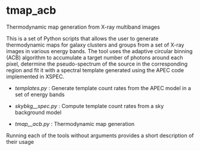 # tmap_acb
Thermodynamic map generation from X-ray multiband images

This is a set of Python scripts that allows the user to generate thermodynamic maps for galaxy clusters and groups from a set of X-ray images in various energy bands. The tool uses the adaptive circular binning (ACB) algorithm to accumulate a target number of photons around each pixel, determine the pseudo-spectrum of the source in the corresponding region and fit it with a spectral template generated using the APEC code implemented in XSPEC.

- _templates.py_ : Generate template count rates from the APEC model in a set of energy bands

- _skybkg__spec.py_ : Compute template count rates from a sky background model

- _tmap__acb.py_ : Thermodynamic map generation

Running each of the tools without arguments provides a short description of their usage
